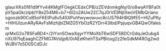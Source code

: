 glaurXKs0f81d9fYv44KMgfFOegkCEdxCPB/zZEVdnmkgNy/0/o8wyAYBFa0tpV5paGk/zlpbIY8e254M6+b7+6I2o2AUw22C7qJ0rVE9NjtXeoVEMbQriano
sgonzb90CxB5oFKEtPu8v545XPuhfwywowuvc8cUS794HBQ9fE5+HlZuPKy+HIHUlzunARyRAvFsMizhjblZMZG5YbOzR2YDrr43Ibd/PpjuqvGB4QwOfalesm 
qrMxG2o79SFaBD4+/2iYxnSOwaXqyrYYMoXbT6wSDF58DCrGdqJeGubg4nXU97IqEaaghCZFMG7AVsIjp6/0rAEeKhehTSxPBlosg2z2feGdkM4ROg2wdWJBV7o5D0SCdDJc
